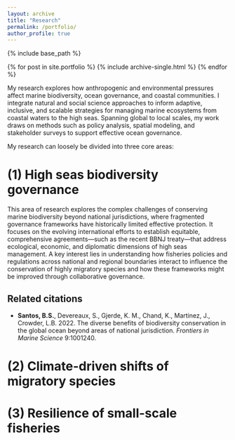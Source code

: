 ```yaml
---
layout: archive
title: "Research"
permalink: /portfolio/
author_profile: true
---
```


{% include base_path %}


{% for post in site.portfolio %}
  {% include archive-single.html %}
{% endfor %}


My research explores how anthropogenic and environmental pressures affect marine biodiversity, ocean governance, and coastal communities. I integrate natural and social science approaches to inform adaptive, inclusive, and scalable strategies for managing marine ecosystems from coastal waters to the high seas. Spanning global to local scales, my work draws on methods such as policy analysis, spatial modeling, and stakeholder surveys to support effective ocean governance.

My research can loosely be divided into three core areas:

# (1) High seas biodiversity governance
This area of research explores the complex challenges of conserving marine biodiversity beyond national jurisdictions, where fragmented governance frameworks have historically limited effective protection. It focuses on the evolving international efforts to establish equitable, comprehensive agreements—such as the recent BBNJ treaty—that address ecological, economic, and diplomatic dimensions of high seas management. A key interest lies in understanding how fisheries policies and regulations across national and regional boundaries interact to influence the conservation of highly migratory species and how these frameworks might be improved through collaborative governance.

## Related citations
* **Santos, B.S.**, Devereaux, S., Gjerde, K. M., Chand, K., Martinez, J., Crowder, L.B. 2022. The diverse benefits of biodiversity conservation in the global ocean beyond areas of national jurisdiction. *Frontiers in Marine Science* 9:1001240.

# (2) Climate-driven shifts of migratory species

# (3) Resilience of small-scale fisheries

